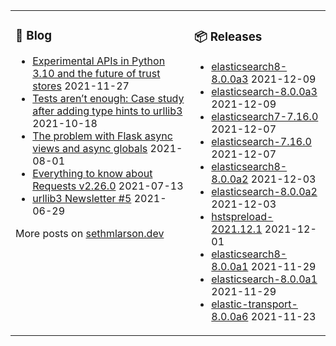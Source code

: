 <table><tr><td valign="top">

### 📰 Blog
<!-- blog starts -->
* [Experimental APIs in Python 3.10 and the future of trust stores](http://sethmlarson.dev/blog/2021-11-27/experimental-python-3.10-apis-and-trust-stores) 2021-11-27
* [Tests aren’t enough: Case study after adding type hints to urllib3](http://sethmlarson.dev/blog/2021-10-18/tests-arent-enough-case-study-after-adding-types-to-urllib3) 2021-10-18
* [The problem with Flask async views and async globals](http://sethmlarson.dev/blog/2021-08-01/flask-async-views-and-async-globals) 2021-08-01
* [Everything to know about Requests v2.26.0](http://sethmlarson.dev/blog/2021-07-13/everything-to-know-about-requests-v2-26-0) 2021-07-13
* [urllib3 Newsletter #5](http://sethmlarson.dev/blog/2021-06-29/urllib3-newsletter-5) 2021-06-29
<!-- blog ends -->
More posts on [sethmlarson.dev](https://sethmlarson.dev)
</td><td valign="top">

### 📦 Releases
<!-- other starts -->
* [elasticsearch8-8.0.0a3](https://pypi.org/project/elasticsearch8/8.0.0a3) 2021-12-09
* [elasticsearch-8.0.0a3](https://pypi.org/project/elasticsearch/8.0.0a3) 2021-12-09
* [elasticsearch7-7.16.0](https://pypi.org/project/elasticsearch7/7.16.0) 2021-12-07
* [elasticsearch-7.16.0](https://pypi.org/project/elasticsearch/7.16.0) 2021-12-07
* [elasticsearch8-8.0.0a2](https://pypi.org/project/elasticsearch8/8.0.0a2) 2021-12-03
* [elasticsearch-8.0.0a2](https://pypi.org/project/elasticsearch/8.0.0a2) 2021-12-03
* [hstspreload-2021.12.1](https://pypi.org/project/hstspreload/2021.12.1) 2021-12-01
* [elasticsearch8-8.0.0a1](https://pypi.org/project/elasticsearch8/8.0.0a1) 2021-11-29
* [elasticsearch-8.0.0a1](https://pypi.org/project/elasticsearch/8.0.0a1) 2021-11-29
* [elastic-transport-8.0.0a6](https://pypi.org/project/elastic-transport/8.0.0a6) 2021-11-23
<!-- other ends -->
</td></tr></table>
